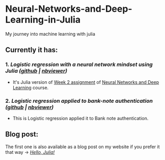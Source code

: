# Neural-Networks-and-Deep-Learning-in-Julia
My journey into machine learning with julia

## Currently it has:
### 1. *Logistic regression with a neural network mindset using Julia ([github](https://github.com/Abhiswain97/Julia_ML/blob/master/Week-2/2020-07-28-Logistic_regression-Copy1.ipynb) | [nbviewer](https://nbviewer.jupyter.org/github/Abhiswain97/Julia_ML/blob/master/Week-2/2020-07-28-Logistic_regression-Copy1.ipynb#))*
- It's Julia version of [Week 2 assignment](https://www.coursera.org/learn/neural-networks-deep-learning/notebook/zAgPl/logistic-regression-with-a-neural-network-mindset) of [Neural Networks and Deep Learning](https://www.coursera.org/learn/neural-networks-deep-learning/home/welcome) course.

### 2. *Logistic regression applied to bank-note authentication ([github](https://github.com/Abhiswain97/Julia_ML/blob/master/Week-2/2020-07-28-Logistic_regression.ipynb) | [nbviewer](https://nbviewer.jupyter.org/github/Abhiswain97/Julia_ML/blob/master/Week-2/2020-07-28-Logistic_regression.ipynb))*
- This is Logistic regression applied it to Bank note authentication.

## Blog post: 
The first one is also available as a blog post on my website if you prefer it that way -> [*Hello, Julia!*](https://abhishekswain.me/machine%20learning/maths/2020/07/28/Logistic_regression-Copy1.html)

